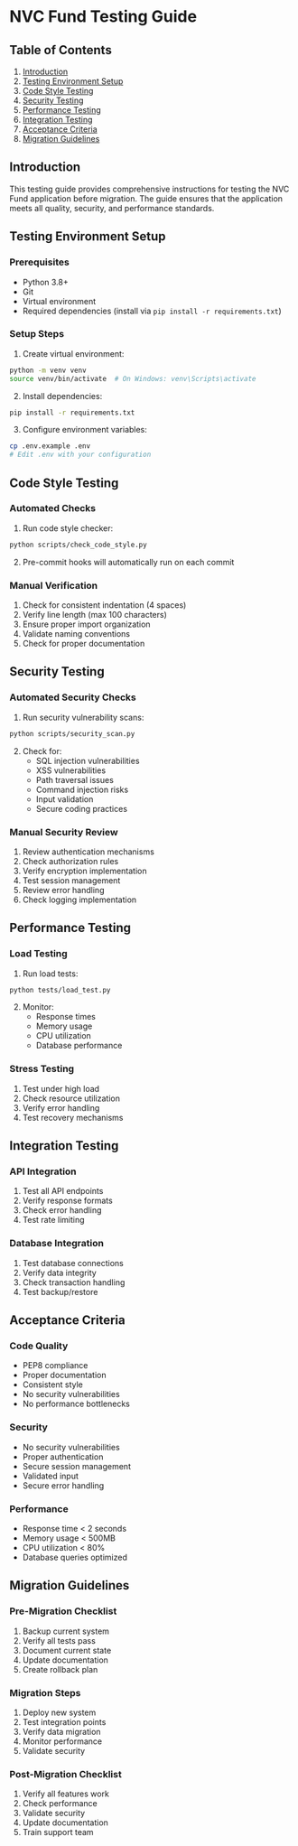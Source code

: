 # NVC Fund Testing Guide

## Table of Contents
1. [Introduction](#introduction)
2. [Testing Environment Setup](#testing-environment-setup)
3. [Code Style Testing](#code-style-testing)
4. [Security Testing](#security-testing)
5. [Performance Testing](#performance-testing)
6. [Integration Testing](#integration-testing)
7. [Acceptance Criteria](#acceptance-criteria)
8. [Migration Guidelines](#migration-guidelines)

## Introduction
This testing guide provides comprehensive instructions for testing the NVC Fund application before migration. The guide ensures that the application meets all quality, security, and performance standards.

## Testing Environment Setup

### Prerequisites
- Python 3.8+
- Git
- Virtual environment
- Required dependencies (install via `pip install -r requirements.txt`)

### Setup Steps
1. Create virtual environment:
```bash
python -m venv venv
source venv/bin/activate  # On Windows: venv\Scripts\activate
```

2. Install dependencies:
```bash
pip install -r requirements.txt
```

3. Configure environment variables:
```bash
cp .env.example .env
# Edit .env with your configuration
```

## Code Style Testing

### Automated Checks
1. Run code style checker:
```bash
python scripts/check_code_style.py
```

2. Pre-commit hooks will automatically run on each commit

### Manual Verification
1. Check for consistent indentation (4 spaces)
2. Verify line length (max 100 characters)
3. Ensure proper import organization
4. Validate naming conventions
5. Check for proper documentation

## Security Testing

### Automated Security Checks
1. Run security vulnerability scans:
```bash
python scripts/security_scan.py
```

2. Check for:
   - SQL injection vulnerabilities
   - XSS vulnerabilities
   - Path traversal issues
   - Command injection risks
   - Input validation
   - Secure coding practices

### Manual Security Review
1. Review authentication mechanisms
2. Check authorization rules
3. Verify encryption implementation
4. Test session management
5. Review error handling
6. Check logging implementation

## Performance Testing

### Load Testing
1. Run load tests:
```bash
python tests/load_test.py
```

2. Monitor:
   - Response times
   - Memory usage
   - CPU utilization
   - Database performance

### Stress Testing
1. Test under high load
2. Check resource utilization
3. Verify error handling
4. Test recovery mechanisms

## Integration Testing

### API Integration
1. Test all API endpoints
2. Verify response formats
3. Check error handling
4. Test rate limiting

### Database Integration
1. Test database connections
2. Verify data integrity
3. Check transaction handling
4. Test backup/restore

## Acceptance Criteria

### Code Quality
- PEP8 compliance
- Proper documentation
- Consistent style
- No security vulnerabilities
- No performance bottlenecks

### Security
- No security vulnerabilities
- Proper authentication
- Secure session management
- Validated input
- Secure error handling

### Performance
- Response time < 2 seconds
- Memory usage < 500MB
- CPU utilization < 80%
- Database queries optimized

## Migration Guidelines

### Pre-Migration Checklist
1. Backup current system
2. Verify all tests pass
3. Document current state
4. Update documentation
5. Create rollback plan

### Migration Steps
1. Deploy new system
2. Test integration points
3. Verify data migration
4. Monitor performance
5. Validate security

### Post-Migration Checklist
1. Verify all features work
2. Check performance
3. Validate security
4. Update documentation
5. Train support team
